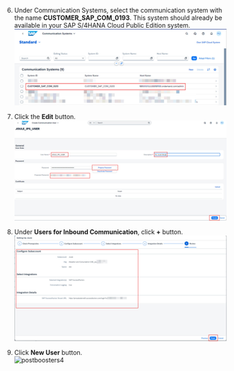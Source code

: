 6. Under Communication Systems, select the communication system with the name **CUSTOMER_SAP_COM_0193**.  This system should already be available in your SAP S/4HANA Cloud Public Edition system.</br>
![postboosters4](6.jpg)

7. Click the **Edit** button.</br>
![postboosters4](7.jpg)

8. Under **Users for Inbound Communication**, click **+** button.
![postboosters4](8.jpg)

9. Click **New User** button.</br>
![postboosters4](9.jpg)


